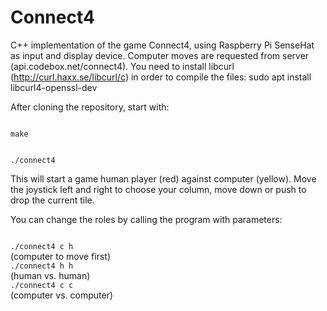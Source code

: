 # Connect4
C++ implementation of the game Connect4, using Raspberry Pi SenseHat as input and display device. Computer moves are requested from server (api.codebox.net/connect4).
You need to install libcurl (http://curl.haxx.se/libcurl/c) in order to compile the files:
sudo apt install libcurl4-openssl-dev

After cloning the repository, start with:

<code>
make

./connect4
</code>

This will start a game human player (red) against computer (yellow).
Move the joystick left and right to choose your column, move down or push to drop the current tile.

You can change the roles by calling the program with parameters:

<code>
./connect4 c h
</code> (computer to move first)

<code>
./connect4 h h
</code> (human vs. human)

<code>
./connect4 c c
</code> (computer vs. computer)

